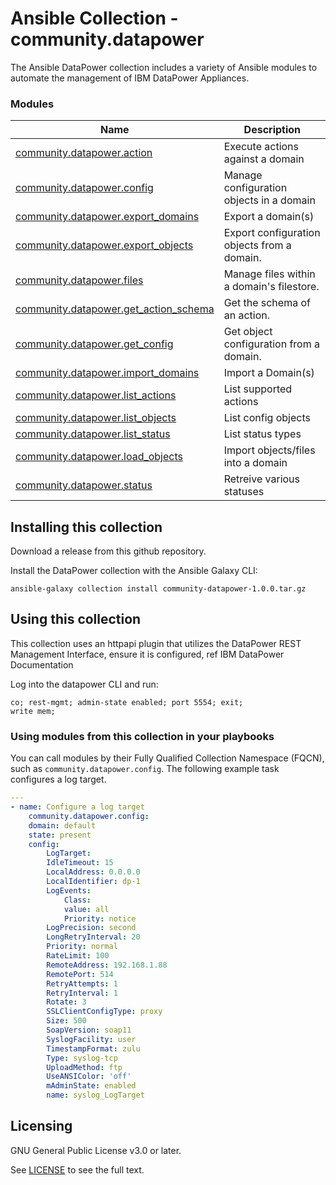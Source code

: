 # Ansible Collection - community.datapower

The Ansible DataPower collection includes a variety of Ansible modules to automate the management of IBM DataPower Appliances.


### Modules
Name | Description
--- | ---
[community.datapower.action]()|Execute actions against a domain
[community.datapower.config]()|Manage configuration objects in a domain
[community.datapower.export_domains]()|Export a domain(s)
[community.datapower.export_objects]()|Export configuration objects from a domain.
[community.datapower.files]()|Manage files within a domain's filestore.
[community.datapower.get_action_schema]()|Get the schema of an action. 
[community.datapower.get_config]()|Get object configuration from a domain.
[community.datapower.import_domains]()|Import a Domain(s)
[community.datapower.list_actions]()|List supported actions
[community.datapower.list_objects]()|List config objects
[community.datapower.list_status]()|List status types
[community.datapower.load_objects]()|Import objects/files into a domain
[community.datapower.status]()|Retreive various statuses

## Installing this collection
Download a release from this github repository.

Install the DataPower collection with the Ansible Galaxy CLI:
```
ansible-galaxy collection install community-datapower-1.0.0.tar.gz
```

## Using this collection
This collection uses an httpapi plugin that utilizes the DataPower REST Management Interface, ensure it is configured, ref IBM DataPower Documentation

Log into the datapower CLI and run:
```
co; rest-mgmt; admin-state enabled; port 5554; exit;
write mem; 
```



### Using modules from this collection in your playbooks

You can call modules by their Fully Qualified Collection Namespace (FQCN), such as `community.datapower.config`.
The following example task configures a log target.

```yaml
---
- name: Configure a log target
    community.datapower.config:
    domain: default
    state: present
    config:
        LogTarget:
        IdleTimeout: 15
        LocalAddress: 0.0.0.0
        LocalIdentifier: dp-1
        LogEvents:
            Class:
            value: all
            Priority: notice
        LogPrecision: second
        LongRetryInterval: 20
        Priority: normal
        RateLimit: 100
        RemoteAddress: 192.168.1.88
        RemotePort: 514
        RetryAttempts: 1
        RetryInterval: 1
        Rotate: 3
        SSLClientConfigType: proxy
        Size: 500
        SoapVersion: soap11
        SyslogFacility: user
        TimestampFormat: zulu
        Type: syslog-tcp
        UploadMethod: ftp
        UseANSIColor: 'off'
        mAdminState: enabled
        name: syslog_LogTarget
```

## Licensing

GNU General Public License v3.0 or later.

See [LICENSE](https://www.gnu.org/licenses/gpl-3.0.txt) to see the full text.